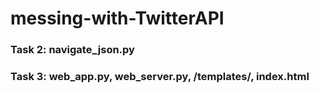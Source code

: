 # messing-with-TwitterAPI

### Task 2: navigate_json.py
### Task 3: web_app.py, web_server.py, /templates/, index.html
